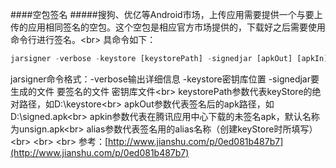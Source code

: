 ####空包签名
#####搜狗、优亿等Android市场，上传应用需要提供一个与要上传的应用相同签名的空包。这个空包是相应官方市场提供的，下载好之后需要使用命令行进行签名。<br\>
具命令如下：
```javascript
jarsigner -verbose -keystore [keystorePath] -signedjar [apkOut] [apkIn] [alias]
```
jarsigner命令格式：-verbose输出详细信息 -keystore密钥库位置 -signedjar要生成的文件 要签名的文件 密钥库文件<br\>
keystorePath参数代表keyStore的绝对路径，如D:\keystore<br\>
apkOut参数代表签名后的apk路径，如D:\signed.apk<br\>
apkin参数代表在腾讯应用中心下载的未签名apk，默认名称为unsign.apk<br\>
alias参数代表签名用的alias名称（创建keyStore时所填写）<br\>
<br\>
<br\>
参考：[http://www.jianshu.com/p/0ed081b487b7](http://www.jianshu.com/p/0ed081b487b7)
